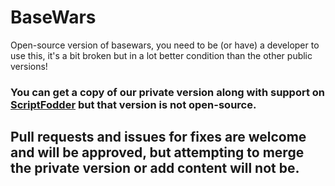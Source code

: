 # BaseWars
Open-source version of basewars, you need to be (or have) a developer to use this, it's a bit broken but in a lot better condition than the other public versions!

### You can get a copy of our private version along with support on [ScriptFodder](https://scriptfodder.com/scripts/view/3309) but that version is not open-source.
## Pull requests and issues for fixes are welcome and will be approved, but attempting to merge the private version or add content will not be.
